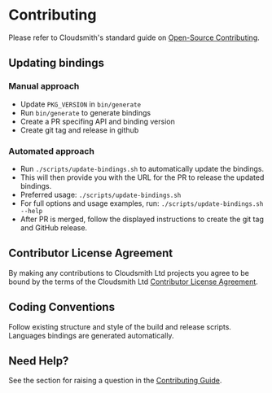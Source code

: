 # Contributing

Please refer to Cloudsmith's standard guide on [Open-Source Contributing](https://help.cloudsmith.io/docs/contributing).

## Updating bindings

### Manual approach

* Update `PKG_VERSION` in `bin/generate`
* Run `bin/generate` to generate bindings
* Create a PR specifing API and binding version
* Create git tag and release in github

### Automated approach

* Run `./scripts/update-bindings.sh` to automatically update the bindings.
* This will then provide you with the URL for the PR to release the updated bindings.
* Preferred usage: `./scripts/update-bindings.sh`
* For full options and usage examples, run: `./scripts/update-bindings.sh --help`
* After PR is merged, follow the displayed instructions to create the git tag and GitHub release.

## Contributor License Agreement

By making any contributions to Cloudsmith Ltd projects you agree to be bound by the terms of the Cloudsmith Ltd [Contributor License Agreement](https://help.cloudsmith.io/docs/contributor-license-agreement).

## Coding Conventions

Follow existing structure and style of the build and release scripts. Languages bindings are generated automatically.

## Need Help?

See the section for raising a question in the [Contributing Guide](https://help.cloudsmith.io/docs/contributing).
